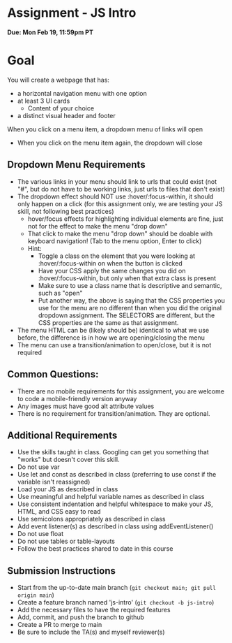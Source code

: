 # Assignment - JS Intro

**Due: Mon Feb 19, 11:59pm PT** 

# Goal

You will create a webpage that has:
- a horizontal navigation menu with one option
- at least 3 UI cards 
    - Content of your choice
- a distinct visual header and footer

When you click on a menu item, a dropdown menu of links will open
- When you click on the menu item again, the dropdown will close

## Dropdown Menu Requirements

- The various links in your menu should link to urls that could exist (not "#", but do not have to be working links, just urls to files that don't exist)
- The dropdown effect should NOT use :hover/:focus-within, it should only happen on a click (for this assignment only, we are testing your JS skill, not following best practices)
  - hover/focus effects for highlighting individual elements are fine, just not for the effect to make the menu "drop down"
  - That click to make the menu "drop down" should be doable with keyboard navigation! (Tab to the menu option, Enter to click)
  - Hint: 
    - Toggle a class on the element that you were looking at :hover/:focus-within on when the button is clicked
    - Have your CSS apply the same changes you did on :hover/:focus-within, but only when that extra class is present
    - Make sure to use a class name that is descriptive and semantic, such as "open"
    - Put another way, the above is saying that the CSS properties you use for the menu are no different than when you did the original dropdown assignment.  The SELECTORS are different, but the CSS properties are the same as that assignment.
- The menu HTML can be (likely should be) identical to what we use before, the difference is in how we are opening/closing the menu
- The menu can use a transition/animation to open/close, but it is not required

## Common Questions:
- There are no mobile requirements for this assignment, you are welcome to code a mobile-friendly version anyway
- Any images must have good alt attribute values
- There is no requirement for transition/animation.  They are optional.

## Additional Requirements
- Use the skills taught in class.  Googling can get you something that "works" but doesn't cover this skill.
- Do not use var
- Use let and const as described in class (preferring to use const if the variable isn't reassigned)
- Load your JS as described in class
- Use meaningful and helpful variable names as described in class
- Use consistent indentation and helpful whitespace to make your JS, HTML, and CSS easy to read
- Use semicolons appropriately as described in class
- Add event listener(s) as described in class using addEventListener()
- Do not use float
- Do not use tables or table-layouts
- Follow the best practices shared to date in this course

## Submission Instructions

* Start from the up-to-date main branch (`git checkout main; git pull origin main`)
* Create a feature branch named 'js-intro' (`git checkout -b js-intro`)
* Add the necessary files to have the required features
* Add, commit, and push the branch to github
* Create a PR to merge to main
* Be sure to include the TA(s) and myself reviewer(s)

